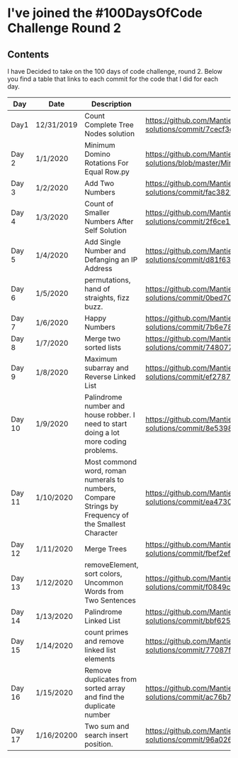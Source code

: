 # I've joined the #100DaysOfCode Challenge Round 2

## Contents

I have Decided to take on the 100 days of code challenge, round 2.  Below you find a table that links to each commit for the code that I did for each day. 



| ﻿Day 	| Date 	| Description 	| Commit Hyperlink 	|
|--------	|------------	|------------------------------------------------------------------------------------------------------	|------------------------------------------------------------------------------------------------------------------	|
| Day1 	| 12/31/2019 	| Count Complete Tree Nodes  solution 	| https://github.com/MantieReid/leetcode-solutions/commit/7cecf3d3cd9025f041a2a8d2f66dd7477d469fd8 	|
| Day 2 	| 1/1/2020 	| Minimum Domino Rotations For Equal Row.py 	| https://github.com/MantieReid/leetcode-solutions/blob/master/Minimum%20Domino%20Rotations%20For%20Equal%20Row.py 	|
| Day 3 	| 1/2/2020 	| Add Two Numbers 	| https://github.com/MantieReid/leetcode-solutions/commit/fac382238664fa58292d5a25379dff0f3df0519c 	|
| Day 4 	| 1/3/2020 	| Count of Smaller Numbers After Self Solution 	| https://github.com/MantieReid/leetcode-solutions/commit/2f6ce15b5b110e9bc129a216bc4949dbb82d0ad4 	|
| Day 5 	| 1/4/2020 	| Add Single Number and Defanging an IP Address 	| https://github.com/MantieReid/leetcode-solutions/commit/d81f636870b0a0c05dcfdb403db90ef61aa667f4 	|
| Day 6 	| 1/5/2020 	| permutations, hand of straights, fizz buzz. 	| https://github.com/MantieReid/leetcode-solutions/commit/0bed7058919b1f39c52fc9180ad704ac0322de78 	|
| Day 7 	| 1/6/2020 	| Happy Numbers 	| https://github.com/MantieReid/leetcode-solutions/commit/7b6e784fa8ef8a658cf35f452a866854a8954232 	|
| Day 8 	| 1/7/2020 	| Merge two sorted lists 	| https://github.com/MantieReid/leetcode-solutions/commit/748077bda08b3c102798afe7042cb83bc57e45c0 	|
| Day 9 	| 1/8/2020 	| Maximum subarray and Reverse Linked List 	| https://github.com/MantieReid/leetcode-solutions/commit/ef2787a12749db73be36583bcba32ee5b97d4a2f 	|
| Day 10 	| 1/9/2020 	| Palindrome number and house robber. I need to start doing a lot more coding problems. 	| https://github.com/MantieReid/leetcode-solutions/commit/8e53983a9b8111d504d2fee7ac87f608389a8378 	|
| Day 11 	| 1/10/2020 	| Most commond word, roman numerals to numbers, Compare Strings by Frequency of the Smallest Character 	| https://github.com/MantieReid/leetcode-solutions/commit/ea4730cf232f8cb74f5c89882de29cf2e7cb8f22 	|
| Day 12 	| 1/11/2020 	| Merge Trees 	| https://github.com/MantieReid/leetcode-solutions/commit/fbef2ef69df518c6f67d15a1af7465bf222719d6 	|
| Day 13 	| 1/12/2020 	| removeElement, sort colors,  Uncommon Words from Two Sentences 	| https://github.com/MantieReid/leetcode-solutions/commit/f0849cfb5a0f6d3ad9b6f085fe0e7c9cb757e627 	|
| Day 14 	| 1/13/2020 	| Palindrome Linked List 	| https://github.com/MantieReid/leetcode-solutions/commit/bbf625c7811e17ca81488991ab207b0efd9614b5 	|
| Day 15 	| 1/14/2020 	| count primes and remove linked list elements 	| https://github.com/MantieReid/leetcode-solutions/commit/77087fe04d981729ea10e2a91463ebf77b785dee 	|
| Day 16 	| 1/15/2020 	| Remove duplicates from sorted array and find the duplicate number 	| https://github.com/MantieReid/leetcode-solutions/commit/ac76b724b6aef7d9c60f54e110d2e3c8c5291ca1 	|
| Day 17 	| 1/16/20200 	| Two sum and search insert position. 	| https://github.com/MantieReid/leetcode-solutions/commit/96a0266108f1ce99f8e46eac93e13d8eec2cadeb 	|
